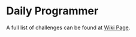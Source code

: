 # Daily Programmer

A full list of challenges can be found at [Wiki Page](https://www.reddit.com/r/dailyprogrammer/wiki/challenges).

